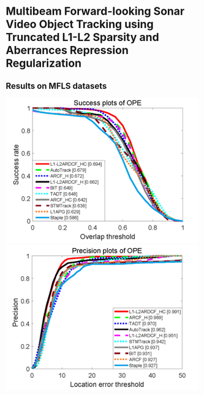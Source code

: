 # Multibeam Forward-looking Sonar Video Object Tracking using Truncated L1-L2 Sparsity and Aberrances Repression Regularization
## Results on MFLS datasets
![image](https://github.com/KellySui/L1-L2ARDCF/blob/main/results/OR.png)
![image](https://github.com/KellySui/L1-L2ARDCF/blob/main/results/CLE.png)
